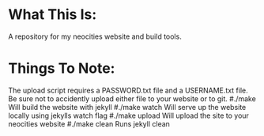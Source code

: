 # What This Is:
A repository for my neocities website and build tools.  
# Things To Note:
The upload script requires a PASSWORD.txt file and a USERNAME.txt file. Be sure not to accidently upload either file to your website or to git. 
 #./make
Will build the website with jekyll
#./make watch
Will serve up the website locally using jekylls watch flag
#./make upload 
Will upload the site to your neocities website
#./make clean
Runs jekyll clean
